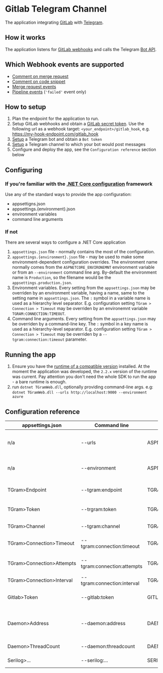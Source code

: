 # Gitlab Telegram Channel

The application integrating [GitLab](https://about.gitlab.com/) with [Telegram](https://telegram.org/).

## How it works
The application listens for [GitLab webhooks](https://docs.gitlab.com/ce/user/project/integrations/webhooks.html) and calls the Telegram [Bot API](https://core.telegram.org/bots/api#available-methods).

## Which Webhook events are supported
* [Comment on merge request](https://docs.gitlab.com/ce/user/project/integrations/webhooks.html#comment-on-merge-request)
* [Comment on code snippet](https://docs.gitlab.com/ce/user/project/integrations/webhooks.html#comment-on-code-snippet)
* [Merge request events](https://docs.gitlab.com/ce/user/project/integrations/webhooks.html#merge-request-events)
* [Pipeline events](https://docs.gitlab.com/ce/user/project/integrations/webhooks.html#pipeline-events) (`'failed'` event only)

## How to setup
1) Plan the endpoint for the application to run.
2) Setup GitLab webhooks and obtain a [GitLab secret token](https://docs.gitlab.com/ce/user/project/integrations/webhooks.html#secret-token). Use the following url as a webhook target: `<your_endpoint>/gitlab_hook`, e.g. https://my-hook-endpoint.com/gitlab_hook
3) [Setup](https://core.telegram.org/bots#6-botfather) a Telegram bot and obtain a `Bot token`
4) [Setup](https://telegram.org/faq_channels) a Telegram channel to which your bot would post messages
5) Configure and deploy the app, see the `Configuration reference` section below

## Configuring

### If you're familiar with the [.NET Core configuration](https://docs.microsoft.com/en-us/aspnet/core/fundamentals/configuration/?view=aspnetcore-2.2) framework

Use any of the standard ways to provide the app configuration: 
* appsettigns.json 
* appsettings.{environment}.json 
* environment variables
* command line arguments

### If not

There are several ways to configure a .NET Core application

1) `appsettings.json` file - normally contains the most of the configuration.
2) `appsettings.{environment}.json` file - may be used to make some environment-dependent configuration overrides. The environment name normally comes from the `ASPNETCORE_ENVIRONEMNT` environment variable or from an `--environment` command line arg. By-default the environment name is `Production`, so the filename would be the `appsettings.production.json`.
3) Environment variables. Every setting from the `appsettings.json` may be overriden by an environment variable, having a name, same to the setting name in  `appsettings.json`. The `:` symbol in a variable name is used as a hierarchy level separator. E.g. configuration setting `TGram > Connection > Timeout` may be overriden by an environemnt variable `TGRAM:CONNECTION:TIMEOUT`.
4) Command line arguments. Every setting from the `appsettings.json` may be overriden by a command-line key. The `:` symbol in a key name is used as a hierarchy-level separator. E.g. configuration setting `TGram > Connection > Timeout` may be overriden by a `--tgram:connection:timeout` parameter.

## Running the app
1) Ensure you have the [runtime of a compatible version](https://dotnet.microsoft.com/download/dotnet-core/2.2) installed. At the moment the application was developed, the `2.2.x` version of the runtime was current. Pay attention you don't need the whole SDK to run the app - a bare runtime is enough.
2) run `dotnet TGramWeb.dll`, optionally providing command-line args. e.g: `dotnet TGramWeb.dll --urls http://localhost:9000 --environment azure`

## Configuration reference
| appsettings.json          | Command line                | Env variable              | Description                                                                                                                   |
|---------------------------|-----------------------------|---------------------------|-------------------------------------------------------------------------------------------------------------------------------|
| n/a                       | --urls                      | ASPNETCORE_URLS           | Listen address. A semicolon `;` may be used as a separator for multiple addresses                                             |
| n/a                       | --environment               | ASPNETCORE_ENVIRONMENT    | Determines the application environment. The default value is `Production`                                                     |
| TGram>Endpoint            | --tgram:endpoint            | TGRAM:ENDPOINT            | Address of the telegram API. Normally `https://api.telegram.org`                                                              |
| TGram>Token               | --trgram:token              | TGRAM:TOKEN               | Telegram bot token you obtain when creating a bot                                                                             |
| TGram>Channel             | --tgram:channel             | TGRAM:CHANNEL             | Telegram channel name. E.g. `@mytgramchannel`                                                                                 |
| TGram>Connection>Timeout  | --tgram:connection:timeout  | TGRAM:CONNECTION:TIMEOUT  | Connection timeout when trying to send a message to telegram                                                                  |
| TGram>Connection>Attempts | --tgram:connection:attempts | TGRAM:CONNECTION:ATTEMPTS | Number of attempts to send a message to telegram before giving up                                                             |
| TGram>Connection>Interval | --tgram:connection:interval | TGRAM:CONNECTION:INTERVAL | An interval between telegram call attempts                                                                                    |
| Gitlab>Token              | --gitlab:token              | GITLAB:TOKEN              | A secure token you obtain when configuring a gitlab web hook                                                                  |
| Daemon>Address            | --daemon:address            | DAEMON:ADDRESS            | A localhost address used to communicate between the web server and internal message handlers                                  |
| Daemon>ThreadCount        | --daemon:threadcount        | DAEMON:THREADCOUNT        | The number of internal message handlers                                                                                       |
| Serilog>...               | --serilog:...               | SERILOG:...               | [Serilog](https://serilog.net) standard configuration. [See here](https://github.com/serilog/serilog-settings-configuration). |
